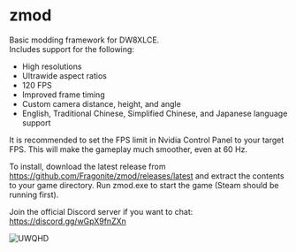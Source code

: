 # zmod
Basic modding framework for DW8XLCE.  
Includes support for the following:

- High resolutions
- Ultrawide aspect ratios
- 120 FPS
- Improved frame timing
- Custom camera distance, height, and angle
- English, Traditional Chinese, Simplified Chinese, and Japanese language support

It is recommended to set the FPS limit in Nvidia Control Panel to your target FPS. This will make the gameplay much smoother, even at 60 Hz.

To install, download the latest release from https://github.com/Fragonite/zmod/releases/latest and extract the contents to your game directory. Run zmod.exe to start the game (Steam should be running first).

Join the official Discord server if you want to chat: https://discord.gg/wGpX9fnZXn

![UWQHD](https://github.com/Fragonite/zmod/blob/main/screenshot.png?raw=true)
